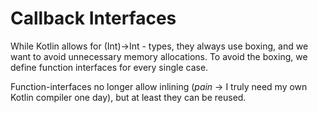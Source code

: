 # Callback Interfaces

While Kotlin allows for (Int)->Int - types, they always use boxing, and we want to avoid unnecessary memory allocations.
To avoid the boxing, we define function interfaces for every single case.

Function-interfaces no longer allow inlining (*pain* -> I truly need my own Kotlin compiler one day), but at least they can be reused.